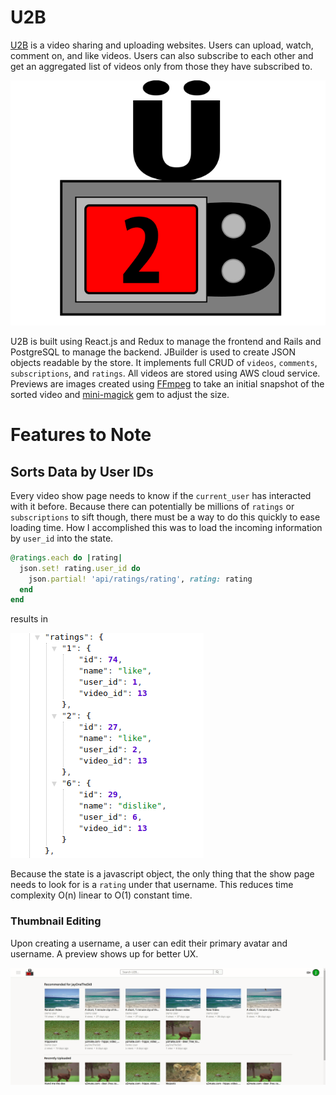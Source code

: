 # U2B

[U2B](https://aa-u2b.herokuapp.com/#/) is a video sharing and uploading websites. Users can upload, watch, comment on, and like videos. Users can also subscribe to each other and get an aggregated list of videos only from those they have subscribed to.

![alt text](app/assets/images/u2bicon.png "U2B")

U2B is built using React.js and Redux to manage the frontend and Rails and PostgreSQL to manage the backend. JBuilder is used to create JSON objects readable by the store. It implements full CRUD of `videos`, `comments`, `subscriptions`, and `ratings`. All videos are stored using AWS cloud service. Previews are images created using [FFmpeg](https://www.ffmpeg.org/) to take an initial snapshot of the sorted video and [mini-magick](https://github.com/minimagick/minimagick) gem to adjust the size.

# Features to Note

## Sorts Data by User IDs

Every video show page needs to know if the `current_user` has interacted with it before. Because there can potentially be millions of `ratings` or `subscriptions` to sift though, there must be a way to do this quickly to ease loading time. How I accomplished this was to load the incoming information by `user_id` into the state.

```ruby
@ratings.each do |rating|
  json.set! rating.user_id do
    json.partial! 'api/ratings/rating', rating: rating
  end
end
```
results in

![alt text](gifs/Ratings.png "Rating JSON")

Because the state is a javascript object, the only thing that the show page needs to look for is a `rating` under that username. This reduces time complexity O(n) linear to O(1) constant time.

### Thumbnail Editing

Upon creating a username, a user can edit their primary avatar and username. A preview shows up for better UX.

![alt text](gifs/thumbnail_edit.gif "Sign Up Demo")

